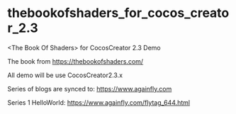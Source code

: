 # thebookofshaders_for_cocos_creator_2.3
&lt;The Book Of Shaders> for CocosCreator 2.3 Demo

The book from https://thebookofshaders.com/

All demo will be use CocosCreator2.3.x

Series of blogs are synced to: https://www.againfly.com

Series 1 HelloWorld: https://www.againfly.com/flytag_644.html